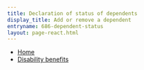 ```yaml
---
title: Declaration of status of dependents
display_title: Add or remove a dependent
entryname: 686-dependent-status
layout: page-react.html
---
```

<nav class="va-nav-breadcrumbs">
  <ul class="row va-nav-breadcrumbs-list columns" role="menubar" aria-label="Primary">
    <li><a href="/">Home</a></li>
    <li><a href="/disability/"> Disability benefits </a></li>
  </ul>
</nav>
